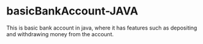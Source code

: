 # basicBankAccount-JAVA
This is basic bank account in java, where it has features such as depositing and withdrawing money from the account.
